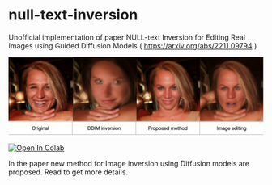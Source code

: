 # null-text-inversion
Unofficial implementation of paper NULL-text Inversion for Editing Real Images using Guided Diffusion Models ( https://arxiv.org/abs/2211.09794 )

![](image.jpeg)

[![Open In Colab](https://colab.research.google.com/assets/colab-badge.svg)](https://colab.research.google.com/drive/1cu27rOXVt-38x-sY5jTqSBqYuMt1VoY6?usp=sharing)

In the paper new method for Image inversion using Diffusion models are proposed. Read to get more details.